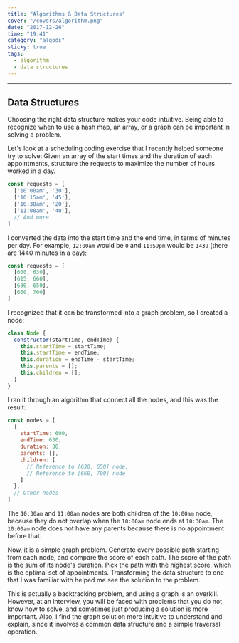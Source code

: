 ```yaml
---
title: "Algorithms & Data Structures"
cover: "/covers/algorithm.png"
date: "2017-12-26"
time: "19:41"
category: "algods"
sticky: true
tags:
  - algorithm
  - data structures
---
```


---

## Data Structures

Choosing the right data structure makes your code intuitive.  Being able to recognize when to use a hash map, an array, or a graph can be important in solving a problem.

Let's look at a scheduling coding exercise that I recently helped someone try to solve: Given an array of the start times and the duration of each appointments, structure the requests to maximize the number of hours worked in a day.

```javascript
const requests = [
  ['10:00am', '30'],
  ['10:15am', '45'],
  ['10:30am', '20'],
  ['11:00am', '40'],
  // And more
]
```

I converted the data into the start time and the end time, in terms of minutes per day.  For example, `12:00am` would be `0` and `11:59pm` would be `1439` (there are 1440 minutes in a day):

```javascript
const requests = [
  [600, 630],
  [615, 660],
  [630, 650],
  [660, 700]
]
```

I recognized that it can be transformed into a graph problem, so I created a node:

```javascript
class Node {
  constructor(startTime, endTime) {
    this.startTime = startTime;
    this.startTime = endTime;
    this.duration = endTime - startTime;
    this.parents = [];
    this.children = [];
  }
}
```

I ran it through an algorithm that connect all the nodes, and this was the result:

```javascript
const nodes = [
  {
    startTime: 600,
    endTime: 630,
    duration: 30,
    parents: [],
    children: [
      // Reference to [630, 650] node,
      // Reference to [660, 700] node
    ]
  },
  // Other nodes
]
```

The `10:30am` and `11:00am` nodes are both children of the `10:00am` node, because they do not overlap when the `10:00am` node ends at `10:30am`.  The `10:00am` node does not have any parents because there is no appointment before that.

Now, it is a simple graph problem.  Generate every possible path starting from each node, and compare the score of each path.  The score of the path is the sum of its node's duration.  Pick the path with the highest score, which is the optimal set of appointments.  Transforming the data structure to one that I was familiar with helped me see the solution to the problem.

This is actually a backtracking problem, and using a graph is an overkill.  However, at an interview, you will be faced with problems that you do not know how to solve, and sometimes just producing a solution is more important.  Also, I find the graph solution more intuitive to understand and explain, since it involves a common data structure and a simple traversal operation.
